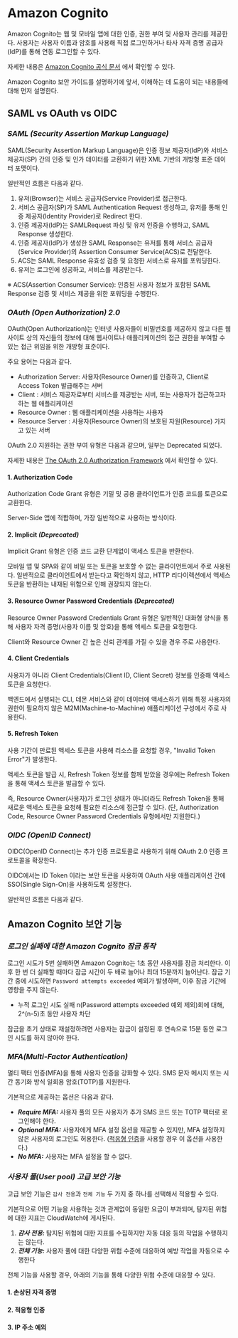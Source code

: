 # Amazon Cognito

Amazon Cognito는 웹 및 모바일 앱에 대한 인증, 권한 부여 및 사용자 관리를 제공한다. 
사용자는 사용자 이름과 암호를 사용해 직접 로그인하거나 타사 자격 증명 공급자(IdP)를 통해 연동 로그인할 수 있다.

자세한 내용은 [Amazon Cognito 공식 문서](https://docs.aws.amazon.com/ko_kr/cognito/latest/developerguide/what-is-amazon-cognito.html) 에서 확인할 수 있다.

Amazon Cognito 보안 가이드를 설명하기에 앞서, 이해하는 데 도움이 되는 내용들에 대해 먼저 설명한다.


## SAML vs OAuth vs OIDC

### *SAML (Security Assertion Markup Language)*

SAML(Security Assertion Markup Language)은 인증 정보 제공자(IdP)와 서비스 제공자(SP) 간의 인증 및 인가 데이터를 교환하기 위한 XML 기반의 개방형 표준 데이터 포맷이다.

일반적인 흐름은 다음과 같다.

1. 유저(Browser)는 서비스 공급자(Service Provider)로 접근한다.
2. 서비스 공급자(SP)가 SAML Authentication Request 생성하고, 유저를 통해 인증 제공자(Identity Provider)로 Redirect 한다.
3. 인증 제공자(IdP)는 SAMLRequest 파싱 및 유저 인증을 수행하고, SAML Response 생성한다.
4. 인증 제공자(IdP)가 생성한 SAML Response는 유저를 통해 서비스 공급자(Service Provider)의 Assertion Consumer Service(ACS)로 전달한다.
5. ACS는 SAML Response 유효성 검증 및 요청한 서비스로 유저를 포워딩한다.
6. 유저는 로그인에 성공하고, 서비스를 제공받는다.

※ ACS(Assertion Consumer Service): 인증된 사용자 정보가 포함된 SAML Response 검증 및 서비스 제공을 위한 포워딩을 수행한다.


### *OAuth (Open Authorization) 2.0*

OAuth(Open Authorization)는 인터넷 사용자들이 비밀번호를 제공하지 않고 다른 웹사이트 상의 자신들의 정보에 대해 웹사이트나 애플리케이션의 접근 권한을 부여할 수 있는 접근 위임을 위한 개방형 표준이다.

주요 용어는 다음과 같다.

* Authorization Server: 사용자(Resource Owner)를 인증하고, Client로 Access Token 발급해주는 서버
* Client : 서비스 제공자로부터 서비스를 제공받는 서버, 또는 사용자가 접근하고자 하는 웹 애플리케이션
* Resource Owner : 웹 애플리케이션을 사용하는 사용자
* Resource Server : 사용자(Resource Owner)의 보호된 자원(Resource) 가지고 있는 서버


OAuth 2.0 지원하는 권한 부여 유형은 다음과 같으며, 일부는 Deprecated 되었다.

자세한 내용은 [The OAuth 2.0 Authorization Framework](https://datatracker.ietf.org/doc/html/rfc6749) 에서 확인할 수 있다.

#### 1. Authorization Code

Authorization Code Grant 유형은 기밀 및 공용 클라이언트가 인증 코드를 토큰으로 교환한다. 

Server-Side 앱에 적합하며, 가장 일반적으로 사용하는 방식이다.  


#### 2. Implicit ***(Deprecated)***

Implicit Grant 유형은 인증 코드 교환 단계없이 액세스 토큰을 반환한다.

모바일 앱 및 SPA와 같이 비밀 또는 토큰을 보호할 수 없는 클라이언트에서 주로 사용된다. 
일반적으로 클라이언트에서 받는다고 확인하지 않고, HTTP 리다이렉션에서 액세스 토큰을 반환하는 내재된 위험으로 인해 권장되지 않는다.


#### 3. Resource Owner Password Credentials ***(Deprecated)***

Resource Owner Password Credentials Grant 유형은 일반적인 대화형 양식을 통해 사용자 자격 증명(사용자 이름 및 암호)을 통해 액세스 토큰을 요청한다.

Client와 Resource Owner 간 높은 신뢰 관계를 가질 수 있을 경우 주로 사용한다.  


#### 4. Client Credentials

사용자가 아니라 Client Credentials(Client ID, Client Secret) 정보를 인증해 액세스 토큰을 요청한다.

백엔드에서 실행되는 CLI, 데몬 서비스와 같이 데이터에 액세스하기 위해 특정 사용자의 권한이 필요하지 않은 M2M(Machine-to-Machine) 애플리케이션 구성에서 주로 사용한다.


#### 5. Refresh Token

사용 기간이 만료된 액세스 토큰을 사용해 리소스를 요청할 경우, "Invalid Token Error"가 발생한다.

액세스 토큰을 발급 시, Refresh Token 정보를 함께 받았을 경우에는 Refresh Token을 통해 액세스 토큰을 발급할 수 있다.

즉, Resource Owner(사용자)가 로그인 상태가 아니더라도 Refresh Token을 통해 새로운 액세스 토큰을 요청해 필요한 리소스에 접근할 수 있다.
(단, Authorization Code, Resource Owner Password Credentials 유형에서만 지원한다.)


### *OIDC (OpenID Connect)*

OIDC(OpenID Connect)는 추가 인증 프로토콜로 사용하기 위해 OAuth 2.0 인증 프로토콜을 확장한다.

OIDC에서는 ID Token 이라는 보안 토큰을 사용하여 OAuth 사용 애플리케이션 간에 SSO(Single Sign-On)을 사용하도록 설정한다.

일반적인 흐름은 다음과 같다.


## Amazon Cognito 보안 기능

### *로그인 실패에 대한 Amazon Cognito 잠금 동작*

로그인 시도가 5번 실패하면 Amazon Cognito는 1초 동안 사용자를 잠금 처리한다. 이후 한 번 더 실패할 때마다 잠금 시간이 두 배로 늘어나 최대 15분까지 늘어난다.
잠금 기간 중에 시도하면 `Password attempts exceeded` 예외가 발생하며, 이후 잠금 기간에 영향을 주지 않는다.

* 누적 로그인 시도 실패 n(Password attempts exceeded 예외 제외)회에 대해, 2^(n-5)초 동안 사용자 차단

잠금을 초기 상태로 재설정하려면 사용자는 잠금이 설정된 후 연속으로 15분 동안 로그인 시도를 하지 않아야 한다.


### *MFA(Multi-Factor Authentication)*

멀티 팩터 인증(MFA)을 통해 사용자 인증을 강화할 수 있다. SMS 문자 메시지 또는 시간 동기화 방식 일회용 암호(TOTP)를 지원한다.

기본적으로 제공하는 옵션은 다음과 같다.
* ***Require MFA:*** 사용자 풀의 모든 사용자가 추가 SMS 코드 또는 TOTP 팩터로 로그인해야 한다.
* ***Optional MFA:*** 사용자에게 MFA 설정 옵션을 제공할 수 있지만, MFA 설정하지 않은 사용자의 로그인도 허용한다. ([적응형 인증](https://docs.aws.amazon.com/ko_kr/cognito/latest/developerguide/cognito-user-pool-settings-adaptive-authentication.html)을 사용할 경우 이 옵션을 사용한다.) 
* ***No MFA:*** 사용자는 MFA 설정을 할 수 없다.


### *사용자 풀(User pool) 고급 보안 기능*

고급 보안 기능은 `감사 전용`과 `전체 기능` 두 가지 중 하나를 선택해서 적용할 수 있다. 

기본적으로 어떤 기능을 사용하는 것과 관계없이 동일한 요금이 부과되며, 탐지된 위험에 대한 지표는 CloudWatch에 게시된다.

1. ***감사 전용:*** 탐지된 위험에 대한 지표를 수집하지만 자동 대응 등의 작업을 수행하지는 않는다.
2. ***전체 기능:*** 사용자 풀에 대한 다양한 위험 수준에 대응하여 예방 작업을 자동으로 수행한다

전체 기능을 사용할 경우, 아래의 기능을 통해 다양한 위험 수준에 대응할 수 있다.

#### 1. 손상된 자격 증명


#### 2. 적응형 인증


#### 3. IP 주소 예외
